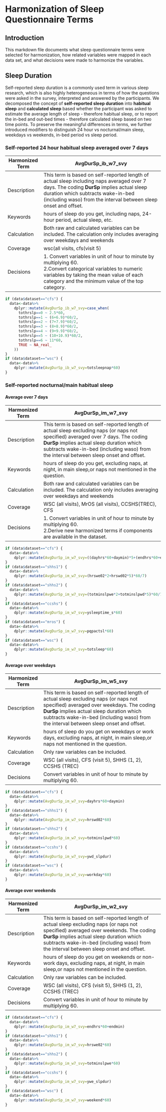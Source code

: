 Harmonization of Sleep Questionnaire Terms
================

## Introduction

This markdown file documents what sleep questionnaire terms were
selected for harmonization, how related variables were mapped in each
data set, and what decisions were made to harmonize the variables.

## Sleep Duration

Self-reported sleep duration is a commonly used term in various sleep
research, which is also highly heterogeneous in terms of how the
questions were asked in the survey, interpreted and answered by the
participants. We decomposed the concept of **self-reported sleep
duration** into **habitual sleep** and **calculated sleep** based
whether the participant was asked to estimate the average length of
sleep - therefore habitual sleep, or to report the in-bed and out-bed
times - therefore calculated sleep based on two time points. To preserve
the meaningful differences in terms, we further introduced modifiers to
distinguish 24 hour vs nocturnal/main sleep, weekdays vs weekends,
in-bed period vs sleep period.

### Self-reported 24 hour habitual sleep averaged over 7 days

| Harmonized Term | AvgDurSp\_ib\_w7\_svy                                                                                                                                                                                                                             |
|-----------------|---------------------------------------------------------------------------------------------------------------------------------------------------------------------------------------------------------------------------------------------------|
| Description     | This term is based on self-reported length of actual sleep including naps averaged over 7 days. The coding **DurSp** implies actual sleep duration which subtracts wake-in-bed (including waso) from the interval between sleep onset and offset. |
| Keywords        | hours of sleep do you get, including naps, 24-hour period, actual sleep, etc.                                                                                                                                                                     |
| Calculation     | Both raw and calculated variables can be included. The calculation only includes averaging over weekdays and weekends                                                                                                                             |
| Coverage        | wsc(all visits, cfs(visit 5)                                                                                                                                                                                                                      |
| Decisions       | 1\. Convert variables in unit of hour to minute by multiplying 60.<br> 2.Convert categorical variables to numeric variables by taking the mean value of each category and the minimum value of the top category.                                  |

``` r
if (data$dataset=="cfs") {
  data<-data%>%
    dplyr::mutate(AvgDurSp_ib_w7_svy=case_when(
      tothrslp==0 ~ 2.5*60,
      tothrslp==1 ~ (6+6.9)*60/2,
      tothrslp==2 ~ (7+7.9)*60/2,
      tothrslp==3 ~ (8+8.9)*60/2,
      tothrslp==4 ~ (9+9.9)*60/2,
      tothrslp==5 ~ (10+10.9)*60/2,
      tothrslp==6 ~ 11*60,
      TRUE ~ NA_real_
    ))
}
if (data$dataset=="wsc") {
  data<-data%>%
    dplyr::mutate(AvgDurSp_ib_w7_svy=totsleepnap*60)
} 
```

### Self-reported nocturnal/main habitual sleep

#### Average over 7 days

| Harmonized Term | AvgDurSp\_im\_w7\_svy                                                                                                                                                                                                                                                     |
|-----------------|---------------------------------------------------------------------------------------------------------------------------------------------------------------------------------------------------------------------------------------------------------------------------|
| Description     | This term is based on self-reported length of actual sleep excluding naps (or naps not specified) averaged over 7 days. The coding **DurSp** implies actual sleep duration which subtracts wake-in-bed (including waso) from the interval between sleep onset and offset. |
| Keywords        | hours of sleep do you get, excluding naps, at night, in main sleep,or naps not mentioned in the question.                                                                                                                                                                 |
| Calculation     | Both raw and calculated variables can be included. The calculation only includes averaging over weekdays and weekends                                                                                                                                                     |
| Coverage        | WSC (all visits), MrOS (all visits), CCSHS(TREC), CFS                                                                                                                                                                                                                     |
| Decisions       | 1\. Convert variables in unit of hour to minute by multiplying 60.<br> 2.Derive new harmonized terms if components are available in the dataset.                                                                                                                          |

``` r
if (data$dataset=="cfs") {
  data<-data%>%
    dplyr::mutate(AvgDurSp_im_w7_svy=((dayhrs*60+daymin)*5+(endhrs*60+endmin)*2)/7)
}
if (data$dataset=="shhs1") {
  data<-data%>%
    dplyr::mutate(AvgDurSp_im_w7_svy=(hrswe02*2+hrswd02*5)*60/7)
} 
if (data$dataset=="shhs2") {
  data<-data%>%
    dplyr::mutate(AvgDurSp_im_w7_svy=(totminslpwe*2+totminslpwd*5)*60/7)
}
if (data$dataset=="ccshs") {
  data<-data%>%
    dplyr::mutate(AvgDurSp_im_w7_svy=ysleeptime_s*60)
}
if (data$dataset=="mros") {
  data<-data%>%
    dplyr::mutate(AvgDurSp_im_w7_svy=pqpactsl*60)
}
if (data$dataset=="wsc") {
  data<-data%>%
    dplyr::mutate(AvgDurSp_im_w7_svy=totsleep*60)
}
```

#### Average over weekdays

| Harmonized Term | AvgDurSp\_im\_w5\_svy                                                                                                                                                                                                                                                       |
|-----------------|-----------------------------------------------------------------------------------------------------------------------------------------------------------------------------------------------------------------------------------------------------------------------------|
| Description     | This term is based on self-reported length of actual sleep excluding naps (or naps not specified) averaged over weekdays. The coding **DurSp** implies actual sleep duration which subtracts wake-in-bed (including waso) from the interval between sleep onset and offset. |
| Keywords        | hours of sleep do you get on weekdays or work days, excluding naps, at night, in main sleep,or naps not mentioned in the question.                                                                                                                                          |
| Calculation     | Only raw variables can be included.                                                                                                                                                                                                                                         |
| Coverage        | WSC (all visits), CFS (visit 5), SHHS (1, 2), CCSHS (TREC)                                                                                                                                                                                                                  |
| Decisions       | Convert variables in unit of hour to minute by multiplying 60.                                                                                                                                                                                                              |

``` r
if (data$dataset=="cfs") {
  data<-data%>%
    dplyr::mutate(AvgDurSp_im_w7_svy=dayhrs*60+daymin)
}
if (data$dataset=="shhs1") {
  data<-data%>%
    dplyr::mutate(AvgDurSp_im_w7_svy=hrswd02*60)
} 
if (data$dataset=="shhs2") {
  data<-data%>%
    dplyr::mutate(AvgDurSp_im_w7_svy=totminslpwd*60)
}
if (data$dataset=="ccshs") {
  data<-data%>%
    dplyr::mutate(AvgDurSp_im_w7_svy=ywd_slpdur)
}
if (data$dataset=="wsc") {
  data<-data%>%
    dplyr::mutate(AvgDurSp_im_w7_svy=workday*60)
}
```

#### Average over weekends

| Harmonized Term | AvgDurSp\_im\_w2\_svy                                                                                                                                                                                                                                                       |
|-----------------|-----------------------------------------------------------------------------------------------------------------------------------------------------------------------------------------------------------------------------------------------------------------------------|
| Description     | This term is based on self-reported length of actual sleep excluding naps (or naps not specified) averaged over weekends. The coding **DurSp** implies actual sleep duration which subtracts wake-in-bed (including waso) from the interval between sleep onset and offset. |
| Keywords        | hours of sleep do you get on weekends or non-work days, excluding naps, at night, in main sleep,or naps not mentioned in the question.                                                                                                                                      |
| Calculation     | Only raw variables can be included.                                                                                                                                                                                                                                         |
| Coverage        | WSC (all visits), CFS (visit 5), SHHS (1, 2), CCSHS (TREC)                                                                                                                                                                                                                  |
| Decisions       | Convert variables in unit of hour to minute by multiplying 60.                                                                                                                                                                                                              |

``` r
if (data$dataset=="cfs") {
  data<-data%>%
    dplyr::mutate(AvgDurSp_im_w7_svy=endhrs*60+endmin)
}
if (data$dataset=="shhs1") {
  data<-data%>%
    dplyr::mutate(AvgDurSp_im_w7_svy=hrswe02*60)
} 
if (data$dataset=="shhs2") {
  data<-data%>%
    dplyr::mutate(AvgDurSp_im_w7_svy=totminslpwe*60)
}
if (data$dataset=="ccshs") {
  data<-data%>%
    dplyr::mutate(AvgDurSp_im_w7_svy=ywe_slpdur)
}
if (data$dataset=="wsc") {
  data<-data%>%
    dplyr::mutate(AvgDurSp_im_w7_svy=weekend*60)
}
```
